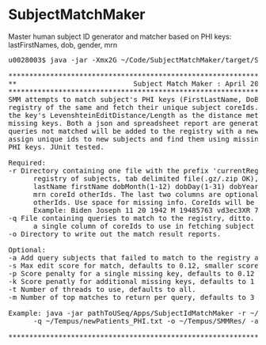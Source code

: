 # SubjectMatchMaker
Master human subject ID generator and matcher based on PHI keys: lastFirstNames, dob, gender, mrn

<pre>
u0028003$ java -jar -Xmx2G ~/Code/SubjectMatchMaker/target/SubjectMatchMaker_0.1.jar 

**************************************************************************************
**                            Subject Match Maker : April 2022                      **
**************************************************************************************
SMM attempts to match subject's PHI keys (FirstLastName, DoB, Gender, MRN) against a
registry of the same and fetch their unique subject coreIds.  SMM uses a sum of
the key's LevenshteinEditDistance/Length as the distance metric with penalties for
missing keys. Both a json and spreadsheet report are generated. If indicated,
queries not matched will be added to the registry with a new coreId. Use this tool to
assign unique ids to new subjects and find them using missing, partial, typo altered
PHI keys. JUnit tested.

Required:
-r Directory containing one file with the prefix 'currentRegistry_' that contains a
      registry of subjects, tab delimited file(.gz/.zip OK), one subject per line: 
      lastName firstName dobMonth(1-12) dobDay(1-31) dobYear(1900-2050) gender(M|F)
      mrn coreId otherIds. The last two columns are optional. Semicolon delimit
      otherIds. Use space for missing info. CoreIds will be created as needed.
      Example: Biden Joseph 11 20 1942 M 19485763 vd3ec3XR 7474732,847362
-q File containing queries to match to the registry, ditto. Alternatively, provide
      a single column of coreIds to use in fetching subject info from the registry.
-o Directory to write out the match result reports.

Optional:
-a Add query subjects that failed to match to the registry and assign them a coreId.
-s Max edit score for match, defaults to 0.12, smaller scores are more stringent.
-p Score penalty for a single missing key, defaults to 0.12
-k Score penatly for additional missing keys, defaults to 1
-t Number of threads to use, defaults to all.
-m Number of top matches to return per query, defaults to 3

Example: java -jar pathToUSeq/Apps/SubjectIdMatchMaker -r ~/PHI/SMMRegistry 
      -q ~/Tempus/newPatients_PHI.txt -o ~/Tempus/SMMRes/ -a 

**************************************************************************************
</pre>
